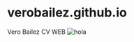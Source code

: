 # verobailez.github.io
Vero Bailez CV WEB
![hola](https://user-images.githubusercontent.com/127158613/223286641-ea106eb5-8439-4d1c-a404-5b0d89d8388a.jpg)
